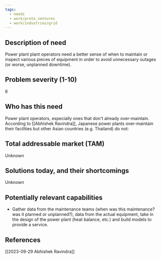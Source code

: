 ```yaml
---
tags:
  - needs
  - work/proto_ventures
  - work/industries/grid
---
```

## Description of need
Power plant plant operators need a better sense of when to maintain or inspect various pieces of equipment in order to avoid unnecessary outages (or worse, unplanned downtime).

## Problem severity (1-10)
6

## Who has this need
Power plant operators, especially ones that don't already over-maintain. According to [[Abhishek Ravindra]], Japanese power plants over-maintain their facilities but other Asian countries (e.g. Thailand) do not:

## Total addressable market (TAM)
Unknown

## Solutions today, and their shortcomings
Unknown

## Potentially relevant capabilities
- Gather data from the maintenance teams (when was this maintenance? was it planned or unplanned?), data from the actual equipment, take in the design of the power plant (heat balance, etc.) and build models to provide a service. 

## References
[[2023-09-29 Abhishek Ravindra]]